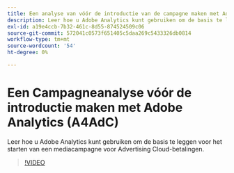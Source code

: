 ```yaml
---
title: Een analyse van vóór de introductie van de campagne maken met Adobe Analytics
description: Leer hoe u Adobe Analytics kunt gebruiken om de basis te leggen voor het starten van een mediacampagne voor Advertising Cloud-betalingen.
exl-id: a19e4ccb-7b32-461c-8d55-874524509c06
source-git-commit: 572041c0573f651405c5daa269c5433326db0814
workflow-type: tm+mt
source-wordcount: '54'
ht-degree: 0%

---
```


# Een Campagneanalyse vóór de introductie maken met Adobe Analytics (A4AdC)

Leer hoe u Adobe Analytics kunt gebruiken om de basis te leggen voor het starten van een mediacampagne voor Advertising Cloud-betalingen.

>[!VIDEO](https://video.tv.adobe.com/v/33501)
